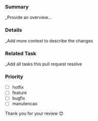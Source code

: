 ### Summary
_Provide an overview...

### Details
_Add more context to describe the changes

### Related Task
_Add all tasks this pull request resolve

### Priority

- [ ] hotfix
- [ ] feature
- [ ] bugfix
- [ ] manutencao

Thank you for your review 😊
